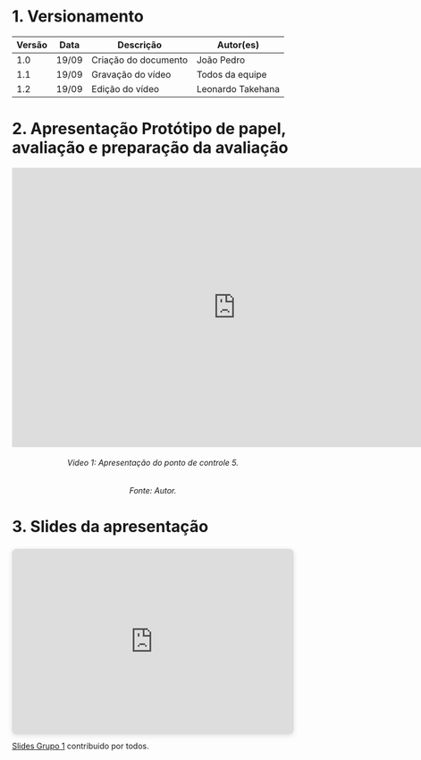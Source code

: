 # 1. Versionamento
|Versão|Data|Descrição|Autor(es)|
|------|----|---------|---------|
|1.0|19/09|Criação do documento|João Pedro|
|1.1|19/09|Gravação do vídeo|Todos da equipe|
|1.2|19/09|Edição do vídeo|Leonardo Takehana|

# 2. Apresentação Protótipo de papel, avaliação e preparação da avaliação
<iframe width="800" height="500" src="https://www.youtube.com/embed/GgTK5s1p61I" title="YouTube video player" frameborder="0" allow="accelerometer; autoplay; clipboard-write; encrypted-media; gyroscope; picture-in-picture" allowfullscreen></iframe>
<h6 align = "center">Video 1: Apresentação do ponto de controle 5.</h6>
<h6 align = "center">Fonte: Autor. </h6>

# 3. Slides da apresentação
<div style="position: relative; width: 100%; height: 0; padding-top: 56.2500%;
 padding-bottom: 48px; box-shadow: 0 2px 8px 0 rgba(63,69,81,0.16); margin-top: 1.6em; margin-bottom: 0.9em; overflow: hidden;
 border-radius: 8px; will-change: transform;">
  <iframe loading="lazy" style="position: absolute; width: 100%; height: 100%; top: 0; left: 0; border: none; padding: 0;margin: 0;"
    src="https:&#x2F;&#x2F;www.canva.com&#x2F;design&#x2F;DAEqdpoj4kk&#x2F;view?embed">
  </iframe>
</div>
<a href="https:&#x2F;&#x2F;www.canva.com&#x2F;design&#x2F;DAEqdpoj4kk&#x2F;view?utm_content=DAEqdpoj4kk&amp;utm_campaign=designshare&amp;utm_medium=embeds&amp;utm_source=link" target="_blank" rel="noopener">Slides Grupo 1</a> contribuido por todos.
